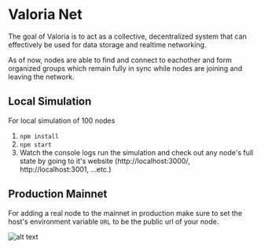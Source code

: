 # Valoria Net
The goal of Valoria is to act as a collective, decentralized system that can effectively be used for data storage and realtime networking.

As of now, nodes are able to find and connect to eachother and form organized groups which remain fully in sync while nodes are joining and leaving the network.

## Local Simulation
For local simulation of 100 nodes
1. `npm install`
2. `npm start`
3. Watch the console logs run the simulation and check out any node's full state by going to it's website (http://localhost:3000/, http://localhost:3001, ...etc.)



## Production Mainnet
For adding a real node to the mainnet in production make sure to set the host's environment variable `URL` to be the public url of your node.

![alt text](https://i.ibb.co/dQ8Z5xN/Screen-Shot-2024-01-18-at-11-40-12-AM.png)
